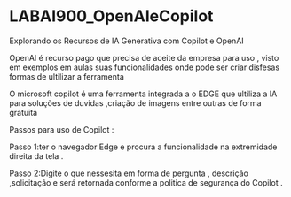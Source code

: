 # LABAI900_OpenAIeCopilot

Explorando os Recursos de IA Generativa com Copilot e OpenAI


OpenAI é recurso pago que precisa de aceite da empresa para uso , visto em exemplos em aulas suas funcionalidades onde pode ser criar disfesas formas de ultilizar a ferramenta 


O microsoft copilot é uma ferramenta integrada a o EDGE que ultiliza a IA para soluções de duvidas ,criação de imagens entre outras de forma gratuita 


Passos para uso de Copilot : 

Passo 1:ter o navegador Edge e procura a funcionalidade na extremidade direita da tela .

Passo 2:Digite o que nessesita em forma de pergunta , descrição ,solicitação e será retornada conforme a politica de segurança do Copilot .
